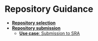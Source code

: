 # Repository Guidance


* [**Repository selection**](repo.md)
* [**Repository submission**](submit/index.md)
  * [**Use case**: Submission to SRA](submit/srasubmit.md)